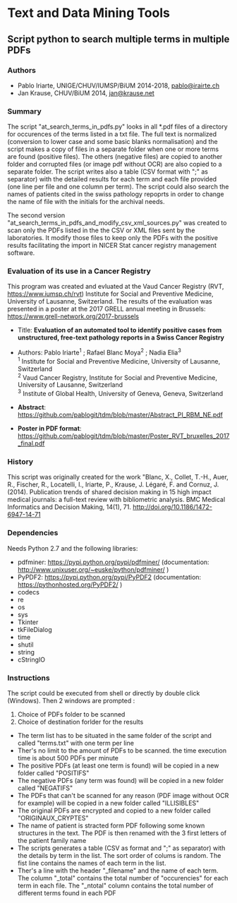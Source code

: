 # Text and Data Mining Tools

## Script python to search multiple terms in multiple PDFs

### Authors
  * Pablo Iriarte, UNIGE/CHUV/IUMSP/BiUM 2014-2018, pablo@irairte.ch
  * Jan Krause, CHUV/BiUM 2014, jan@krause.net

### Summary
The script "at_search_terms_in_pdfs.py" looks in all \*.pdf files of a directory for occurences of the terms listed in a txt file. The full text is normalized (conversion to lower case and some basic blanks normalisation) and the script makes a copy of files in a separate folder when one or more terms are found (positive files). The others (negative files) are copied to another folder and corrupted files (or image pdf without OCR) are also copied to a separate folder. The script writes also a table (CSV format with ";" as separator) with the detailed results for each term  and each file provided (one line per file and one column per term). The script could also search the names of patients cited in the swiss pathology repoprts in order to change the name of file with the initials for the archival needs.

The second version "at_search_terms_in_pdfs_and_modify_csv_xml_sources.py" was created to scan only the PDFs listed in the the CSV or XML files sent by the laboratories. It modify those files to keep only the PDFs with the positive results facilitating the import in NICER Stat cancer registry management software.


### Evaluation of its use in a Cancer Registry
This program was created and evluated at the Vaud Cancer Registry (RVT, https://www.iumsp.ch/rvt) Institute for Social and Preventive Medicine, University of Lausanne, Switzerland. The results of the evaluation was presented in a poster at the 2017 GRELL annual meeting in Brussels: https://www.grell-network.org/2017-brussels

 - Title: **Evaluation of an automated tool to identify positive cases from unstructured, free-text pathology reports in a Swiss Cancer Registry**
 - Authors: Pablo Iriarte<sup>1</sup> ; Rafael Blanc Moya<sup>2</sup> ; Nadia Elia<sup>3</sup>   
<sup>1</sup> Institute for Social and Preventive Medicine, University of Lausanne, Switzerland   
<sup>2</sup> Vaud Cancer Registry, Institute for Social and Preventive Medicine, University of Lausanne, Switzerland   
<sup>3</sup> Institute of Global Health, University of Geneva, Geneva, Switzerland

 - **Abstract**: https://github.com/pablogit/tdm/blob/master/Abstract_PI_RBM_NE.pdf
 - **Poster in PDF format**: https://github.com/pablogit/tdm/blob/master/Poster_RVT_bruxelles_2017_final.pdf


### History
This script was originally created for the work "Blanc, X., Collet, T.-H., Auer, R., Fischer, R., Locatelli, I., Iriarte, P., Krause, J. Légaré, F. and Cornuz, J. (2014). Publication trends of shared decision making in 15 high impact medical journals: a full-text review with bibliometric analysis. BMC Medical Informatics and Decision Making, 14(1), 71. http://doi.org/10.1186/1472-6947-14-71


### Dependencies
Needs Python 2.7 and the following libraries:
  * pdfminer: https://pypi.python.org/pypi/pdfminer/ (documentation: http://www.unixuser.org/~euske/python/pdfminer/ )
  * PyPDF2: https://pypi.python.org/pypi/PyPDF2 (documentation: https://pythonhosted.org/PyPDF2/ )
  * codecs
  * re
  * os
  * sys
  * Tkinter
  * tkFileDialog
  * time
  * shutil
  * string
  * cStringIO

### Instructions
The script could be executed from shell or directly by double click (Windows). Then 2 windows are prompted :
1. Choice of PDFs folder to be scanned
2. Choice of destination forlder for the results

* The term list has to be situated in the same folder of the script and called "terms.txt" with one term per line
* Ther's no limit to the amount of PDFs to be scanned. the time execution time is about 500 PDFs per minute
* The positive PDFs (at least one term is found) will be copied in a new folder called "POSITIFS"
* The negative PDFs (any term was found) will be copied in a new folder called "NEGATIFS"
* The PDFs that can't be scanned for any reason (PDF image without OCR for example) will be copied in a new folder called "ILLISIBLES"
* The original PDFs are encrypted and copied to a new folder called "ORIGINAUX_CRYPTES"
* The name of patient is stracted form PDF following some known structures in the text. The PDF is then renamed with the 3 first letters of the patient family name
* The scripts generates a table (CSV as format and ";" as separator) with the details by term in the list. The sort order of colums is random. The fist line contains the names of each term in the list.
* Ther's a line with the header "_filename" and the name of each term. The column "_total" contains the total number of "occurencies" for each term in each file. The "_ntotal" column contains the total number of different terms found in each PDF



